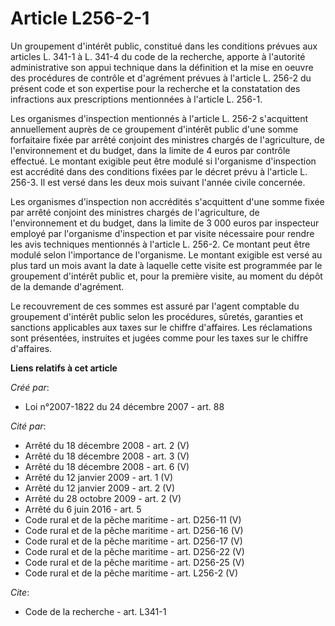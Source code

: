 # Article L256-2-1

Un groupement d'intérêt public, constitué dans les conditions prévues aux articles L. 341-1 à L. 341-4 du code de la
recherche, apporte à l'autorité administrative son appui technique dans la définition et la mise en oeuvre des procédures de
contrôle et d'agrément prévues à l'article L. 256-2 du présent code et son expertise pour la recherche et la constatation des
infractions aux prescriptions mentionnées à l'article L. 256-1.

Les organismes d'inspection mentionnés à l'article L. 256-2 s'acquittent annuellement auprès de ce groupement d'intérêt
public d'une somme forfaitaire fixée par arrêté conjoint des ministres chargés de l'agriculture, de l'environnement et du
budget, dans la limite de 4 euros par contrôle effectué. Le montant exigible peut être modulé si l'organisme d'inspection est
accrédité dans des conditions fixées par le décret prévu à l'article L. 256-3. Il est versé dans les deux mois suivant
l'année civile concernée.

Les organismes d'inspection non accrédités s'acquittent d'une somme fixée par arrêté conjoint des ministres chargés de
l'agriculture, de l'environnement et du budget, dans la limite de 3 000 euros par inspecteur employé par l'organisme
d'inspection et par visite nécessaire pour rendre les avis techniques mentionnés à l'article L. 256-2. Ce montant peut être
modulé selon l'importance de l'organisme. Le montant exigible est versé au plus tard un mois avant la date à laquelle cette
visite est programmée par le groupement d'intérêt public et, pour la première visite, au moment du dépôt de la demande
d'agrément.

Le recouvrement de ces sommes est assuré par l'agent comptable du groupement d'intérêt public selon les procédures, sûretés,
garanties et sanctions applicables aux taxes sur le chiffre d'affaires. Les réclamations sont présentées, instruites et
jugées comme pour les taxes sur le chiffre d'affaires.

**Liens relatifs à cet article**

_Créé par_:

  - Loi n°2007-1822 du 24 décembre 2007 - art. 88

_Cité par_:

  - Arrêté du 18 décembre 2008 - art. 2 (V)
  - Arrêté du 18 décembre 2008 - art. 3 (V)
  - Arrêté du 18 décembre 2008 - art. 6 (V)
  - Arrêté du 12 janvier 2009 - art. 1 (V)
  - Arrêté du 12 janvier 2009 - art. 2 (V)
  - Arrêté du 28 octobre 2009 - art. 2 (V)
  - Arrêté du 6 juin 2016 - art. 5
  - Code rural et de la pêche maritime - art. D256-11 (V)
  - Code rural et de la pêche maritime - art. D256-16 (V)
  - Code rural et de la pêche maritime - art. D256-17 (V)
  - Code rural et de la pêche maritime - art. D256-22 (V)
  - Code rural et de la pêche maritime - art. D256-25 (V)
  - Code rural et de la pêche maritime - art. L256-2 (V)

_Cite_:

  - Code de la recherche - art. L341-1
